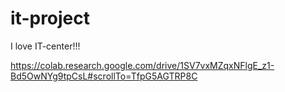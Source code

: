 # it-project

I love IT-center!!!

https://colab.research.google.com/drive/1SV7vxMZqxNFlgE_z1-Bd5OwNYg9tpCsL#scrollTo=TfpG5AGTRP8C
